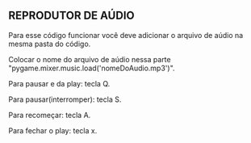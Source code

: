 ## REPRODUTOR DE AÚDIO

Para esse código funcionar você deve adicionar o arquivo de aúdio na mesma pasta do código.

Colocar o nome do arquivo de aúdio nessa parte "pygame.mixer.music.load('nomeDoAudio.mp3')".

Para pausar e da play: tecla Q.

Para pausar(interromper): tecla S.

Para recomeçar: tecla A.

Para fechar o play: tecla x.
